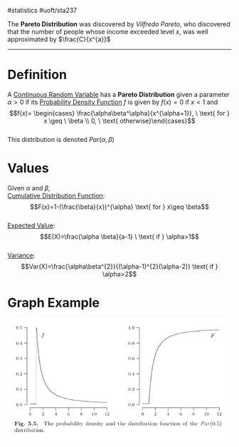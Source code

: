 #statistics #uoft/sta237 

The **Pareto Distribution** was discovered by *Vilfredo Pareto*, who discovered that the number of people whose income exceeded level $x$, was well approximated by $\frac{C}{x^{a}}$

---
# Definition
A [Continuous Random Variable](Continuous%20Random%20Variable.md) has a **Pareto Distribution** given a parameter $\alpha > 0$ if its [Probability Density Function](Probability%20Mass%20Function.md) $f$ is given by $f(x)=0$ if $x < 1$ and  $$f(x)= \begin{cases} \frac{\alpha\beta^\alpha}{x^{\alpha+1}}, \ \text{ for } x \geq \ \beta   \\  
0, \ \text{ otherwise}\end{cases}$$  
This distribution is denoted $Par(\alpha, \beta)$

# Values
Given $\alpha$ and $\beta$,  
[Cumulative Distribution Function](Cumulative%20Distribution%20Function.md): $$F(x)=1-(\frac{\beta}{x})^{\alpha} \text{ for } x\geq \beta$$  
[Expected Value](Expected%20Value.md):$$E(X)=\frac{\alpha \beta}{a-1} \ \text{ if } \alpha>1$$  
[Variance](Variance.md):$$Var(X)=\frac{\alpha\beta^{2}}{(\alpha-1)^{2}(\alpha-2)} \text{ if } \alpha>2$$

# Graph Example
![Pasted image 20231027103125](Attachments/Pasted%20image%2020231027103125.png)